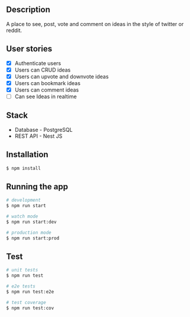 ## Description

A place to see, post, vote and comment on ideas in the style of twitter or 
reddit.

## User stories

- [x] Authenticate users
- [x] Users can CRUD ideas
- [x] Users can upvote and downvote ideas
- [x] Users can bookmark ideas
- [x] Users can comment ideas
- [ ] Can see Ideas in realtime

## Stack

- Database - PostgreSQL
- REST API - Nest JS

## Installation

```bash
$ npm install
```

## Running the app

```bash
# development
$ npm run start

# watch mode
$ npm run start:dev

# production mode
$ npm run start:prod
```

## Test

```bash
# unit tests
$ npm run test

# e2e tests
$ npm run test:e2e

# test coverage
$ npm run test:cov
```
